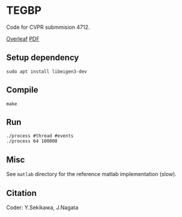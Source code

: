 # TEGBP
Code for CVPR submmision 4712.

[Overleaf](https://www.overleaf.com/project/634f900abe6816625b0e860e)
[PDF](https://github.com/DensoITLab/tegbp/blob/master/material/CVPR2023_4712.pdf)

## Setup dependency 
```
sudo apt install libeigen3-dev
```


## Compile 
```
make
```

## Run
```
./process #thread #events
./process 64 100000
```

## Misc
See  `matlab` directory for the reference matlab implementation (slow).

## Citation
Coder: Y.Sekikawa, J.Nagata
